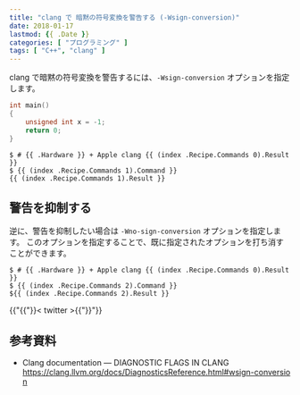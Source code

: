 ```yaml
---
title: "clang で 暗黙の符号変換を警告する (-Wsign-conversion)"
date: 2018-01-17
lastmod: {{ .Date }}
categories: [ "プログラミング" ]
tags: [ "C++", "clang" ]
---
```


clang で暗黙の符号変換を警告するには、`-Wsign-conversion` オプションを指定します。

```cpp
int main()
{
    unsigned int x = -1;
    return 0;
}
```

```console
$ # {{ .Hardware }} + Apple clang {{ (index .Recipe.Commands 0).Result }}
$ {{ (index .Recipe.Commands 1).Command }}
{{ (index .Recipe.Commands 1).Result }}
```

## 警告を抑制する

逆に、警告を抑制したい場合は `-Wno-sign-conversion` オプションを指定します。
このオプションを指定することで、既に指定されたオプションを打ち消すことができます。

```console
$ # {{ .Hardware }} + Apple clang {{ (index .Recipe.Commands 0).Result }}
$ {{ (index .Recipe.Commands 2).Command }}
${{ (index .Recipe.Commands 2).Result }}
```

{{"{{"}}< twitter >{{"}}"}}

## 参考資料

- Clang documentation &mdash; DIAGNOSTIC FLAGS IN CLANG<br />
  <span style="word-break: break-all;">
  https://clang.llvm.org/docs/DiagnosticsReference.html#wsign-conversion
  </span>
